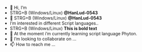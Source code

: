 - 👋 Hi, I’m
- STRG+B (Windows/Linux) **@HanLud-0543**
- 👀 STRG+B (Windows/Linux)	**@HanLud-0543**
- I’m interested in different Script languages..
-  STRG+B (Windows/Linux)	**This is bold text**
- 🌱 At the moment i’m currently learning script language Phyton.
- 💞️ I’m looking to collaborate on ...
- 📫 How to reach me ...

<!---
HanLud-0543/HanLud-0543 is a ✨ special ✨ repository because its `README.md` (this file) appears on your GitHub profile.
You can click the Preview link to take a look at your changes.
--->
